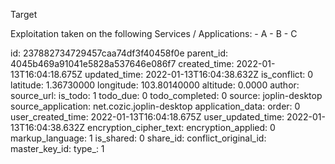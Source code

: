 Target

Exploitation taken on the following Services / Applications:
	- A
	- B
	- C


id: 237882734729457caa74df3f40458f0e
parent_id: 4045b469a91041e5828a537646e086f7
created_time: 2022-01-13T16:04:18.675Z
updated_time: 2022-01-13T16:04:38.632Z
is_conflict: 0
latitude: 1.36730000
longitude: 103.80140000
altitude: 0.0000
author: 
source_url: 
is_todo: 1
todo_due: 0
todo_completed: 0
source: joplin-desktop
source_application: net.cozic.joplin-desktop
application_data: 
order: 0
user_created_time: 2022-01-13T16:04:18.675Z
user_updated_time: 2022-01-13T16:04:38.632Z
encryption_cipher_text: 
encryption_applied: 0
markup_language: 1
is_shared: 0
share_id: 
conflict_original_id: 
master_key_id: 
type_: 1